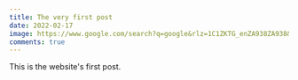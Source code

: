 ```yaml
---
title: The very first post
date: 2022-02-17
image: https://www.google.com/search?q=google&rlz=1C1ZKTG_enZA938ZA938&source=lnms&tbm=isch&sa=X&ved=2ahUKEwjjl_e-h4f2AhUMJMAKHVqkDoQQ_AUoA3oECAIQBQ&biw=1366&bih=657&dpr=1#imgrc=JmnZ4ZR7mG7ynM
comments: true
---
```

This is the website's first post.